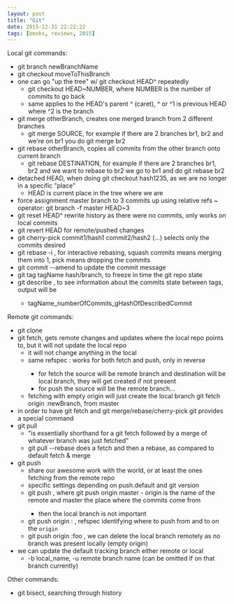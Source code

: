 ```yaml
---
layout: post
title: "Git"
date: 2015-12-31 22:22:22
tags: [books, reviews, 2015]
---
```

Local git commands:

- git branch newBranchName
- git checkout moveToThisBranch
- one can go "up the tree" w/ git checkout HEAD^ repeatedly
    - git checkout HEAD~NUMBER, where NUMBER is the number of commits to go back
    - same applies to the HEAD's parent ^ (caret), ^ or ^1 is previous HEAD where ^2 is the branch
- git merge otherBranch, creates one merged branch from 2 different branches
    - git merge SOURCE, for example if there are 2 branches br1, br2 and we're on br1 you do git merge br2
- git rebase otherBranch, copies all commits from the other branch onto current branch
    - git rebase DESTINATION, for example if there are 2 branches br1, br2 and we want to rebase to br2 we go to br1 and do git rebase br2
- detached HEAD, when doing git checkout hash1235, as we are no longer in a specific "place"
    - HEAD is current place in the tree where we are
- force assignment master branch to 3 commits up using relative refs ~ operator: git branch -f master HEAD~3
- git reset HEAD^ rewrite history as there were no commits, only works on local commits
- git revert HEAD for remote/pushed changes
- git cherry-pick commit1/hash1 commit2/hash2 (...) selects only the commits desired
- git rebase -i , for interactive rebasing, squash commits means merging them into 1, pick means dropping the commits
- git commit --amend to update the commit message
- git tag tagName hash/branch, to freeze in time the git repo state
- git describe <reference>, to see information about the commits state between tags, output will be
    - tagName_numberOfCommits_gHashOfDescribedCommit

Remote git commands:

- git clone
- git fetch, gets remote changes and updates where the local repo points to, but it will not update the local repo
    - it will not change anything in the local
    - same refspec <source>:<destination> works for both fetch and push, only in reverse
        - for fetch the source will be remote branch and destination will be local branch, they will get created if not present
        - for push the source will be the remote branch...
    - fetching with empty origin will just create the local branch git fetch origin :newBranch, from master
- in order to have git fetch and git merge/rebase/cherry-pick git provides a special command
- git pull
    - "is essentially shorthand for a git fetch followed by a merge of whatever branch was just fetched"
    - git pull --rebase does a fetch and then a rebase, as compared to default fetch & merge
- git push
    - share our awesome work with the world, or at least the ones fetching from the remote repo
    - specific settings depending on push.default and git version
    - git push <remote> <place>, where git push origin master - origin is the name of the remote and master the place where the commits come from
        - then the local branch is not important
    - git push origin <source>:<destination> , refspec identifying where to push from and to on the `origin`
    - git push origin :foo , we can delete the local branch remotely as no branch was present locally (empty origin)
- we can update the default tracking branch either remote or local
    - -b local_name, -u remote branch name (can be omitted if on that branch currently)

Other commands:

- git bisect, searching through history
